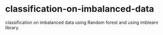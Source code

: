 # classification-on-imbalanced-data
classification on imbalanced data using Random forest and using imblearn library.
